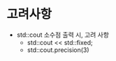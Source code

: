 고려사항
====================================
* std::cout 소수점 출력 시, 고려 사항
    * std::cout << std::fixed;
    * std::cout.precision(3)